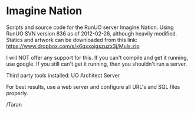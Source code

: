 Imagine Nation
=============

Scripts and source code for the RunUO server Imagine Nation. 
Using RunUO SVN version 836 as of 2012-02-26, although heavily modified.
Statics and artwork can be downloaded from this link: https://www.dropbox.com/s/x6qxxoigszuzx3j/Muls.zip

I will NOT offer any support for this. If you can't compile and get it running, use google.
If you still can't get it running, then you shouldn't run a server.

Third party tools installed:
UO Architect Server

For best results, use a web server and configure all URL's and SQL files properly.

/Taran
